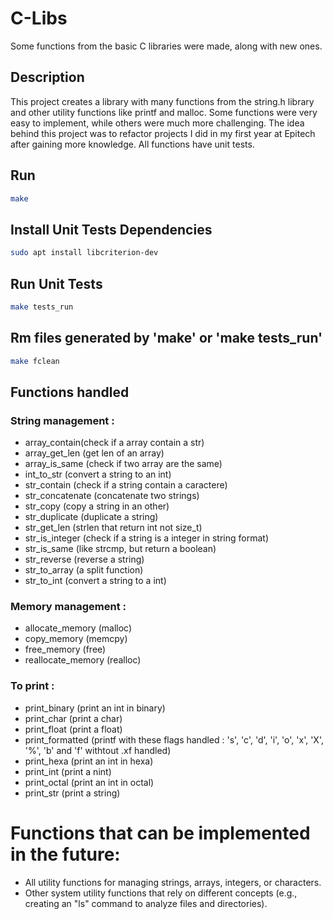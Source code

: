 # C-Libs
Some functions from the basic C libraries were made, along with new ones.

## Description
This project creates a library with many functions from the string.h library and other utility functions like printf and malloc.
Some functions were very easy to implement, while others were much more challenging.
The idea behind this project was to refactor projects I did in my first year at Epitech after gaining more knowledge.
All functions have unit tests.

## Run
```bash
make
```

## Install Unit Tests Dependencies
```bash
sudo apt install libcriterion-dev
```

## Run Unit Tests
```bash
make tests_run
```

## Rm files generated by 'make' or 'make tests_run'
```bash
make fclean
```

## Functions handled

### String management :
- array_contain(check if a array contain a str)
- array_get_len (get len of an array)
- array_is_same (check if two array are the same)
- int_to_str (convert a string to an int)
- str_contain (check if a string contain a caractere)
- str_concatenate (concatenate two strings)
- str_copy (copy a string in an other)
- str_duplicate (duplicate a string)
- str_get_len (strlen that return int not size_t)
- str_is_integer (check if a string is a integer in string format)
- str_is_same (like strcmp, but return a boolean)
- str_reverse (reverse a string)
- str_to_array (a split function)
- str_to_int (convert a string to a int)
### Memory management :
- allocate_memory (malloc)
- copy_memory (memcpy)
- free_memory (free)
- reallocate_memory (realloc)
### To print :
- print_binary (print an int in binary)
- print_char (print a char)
- print_float (print a float)
- print_formatted (printf with these flags handled : 's', 'c', 'd', 'i', 'o', 'x', 'X', '%', 'b' and 'f' withtout .xf handled)
- print_hexa (print an int in hexa)
- print_int (print a nint)
- print_octal (print an int in octal)
- print_str (print a string)

# Functions that can be implemented in the future:
- All utility functions for managing strings, arrays, integers, or characters.
- Other system utility functions that rely on different concepts (e.g., creating an "ls" command to analyze files and directories).